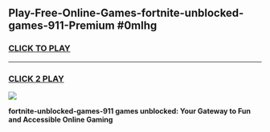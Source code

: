 
## Play-Free-Online-Games-fortnite-unblocked-games-911-Premium #0mlhg
<h3>
<a href="https://premium.freeplayer.one?title=fortnite-unblocked-games-911&ref=8M">CLICK TO PLAY</a></h3>
<hr>

<h3>
<a href="https://premium.freeplayer.one?title=fortnite-unblocked-games-911&ref=8M">CLICK 2 PLAY</a>
  
</h3>

<a href="https://premium.freeplayer.one?title=fortnite-unblocked-games-911&ref=8M"><img src="https://clearcache.store/games.png"></a>


**fortnite-unblocked-games-911 games unblocked: Your Gateway to Fun and Accessible Online Gaming**
